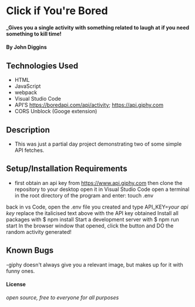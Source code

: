 # Click if You're Bored

#### _Gives you a single activity with something related to laugh at if you need something to kill time!

#### By John Diggins

## Technologies Used

* HTML
* JavaScript
* webpack
* Visual Studio Code
* API'S https://boredapi.com/api/activity;  https://api.giphy.com
* CORS Unblock (Googe extension)

## Description
* This was just a partial day project demonstrating two of some simple API fetches.

## Setup/Installation Requirements
- first obtain an api key from https://www.api.giphy.com
then clone the repository to your desktop
open it in Visual Studio Code
open a terminal in the root directory of the program and enter:
touch .env

back in vs Code, open the .env file you created and type API_KEY=_your api key_
replace the italicised text above with the API key obtained
Install all packages with $ npm install
Start a development server with $ npm run start
In the browser window that opened, click the button and DO the random activity generated!

## Known Bugs
-giphy doesn't always give you a relevant image, but makes up for it with funny ones.

#### License
_open source, free to everyone for all purposes_
